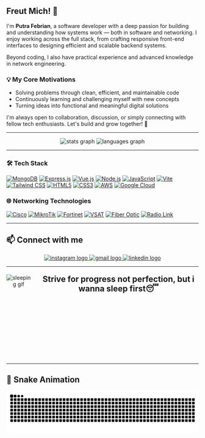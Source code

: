 ## Freut Mich! 👋
I'm **Putra Febrian**, a software developer with a deep passion for building and understanding how systems work — both in software and networking. I enjoy working across the full stack, from crafting responsive front-end interfaces to designing efficient and scalable backend systems.

Beyond coding, I also have practical experience and advanced knowledge in network engineering.

### 💡 My Core Motivations
- Solving problems through clean, efficient, and maintainable code  
- Continuously learning and challenging myself with new concepts  
- Turning ideas into functional and meaningful digital solutions  

I'm always open to collaboration, discussion, or simply connecting with fellow tech enthusiasts. Let's build and grow together! 🚀

---

<div align="center">
  <img src="https://github-readme-stats.vercel.app/api?username=febrian-tekno&hide_title=false&hide_rank=false&show_icons=true&include_all_commits=true&count_private=true&disable_animations=false&theme=dracula&locale=en&hide_border=false&custom_title=febrian-tekno%20Stats" height="150" alt="stats graph" />
  <img src="https://github-readme-stats.vercel.app/api/top-langs?username=febrian-tekno&locale=en&hide_title=false&layout=compact&card_width=320&langs_count=5&theme=dracula&hide_border=false" height="150" alt="languages graph" />
</div>

---
### 🛠️ Tech Stack
<a href="https://www.mongodb.com/"><img height="40" src="https://img.shields.io/badge/MongoDB-%2347A248?style=for-the-badge&logo=mongodb&logoColor=white" alt="MongoDB" /></a>
<a href="https://expressjs.com/"><img height="40" src="https://img.shields.io/badge/Express.js-%23000000?style=for-the-badge&logo=express&logoColor=white" alt="Express.js" /></a>
<a href="https://vuejs.org/"><img height="40" src="https://img.shields.io/badge/Vue.js-%2342B883?style=for-the-badge&logo=vue.js&logoColor=white" alt="Vue.js" /></a>
<a href="https://nodejs.org/"><img height="40" src="https://img.shields.io/badge/Node.js-%23339933?style=for-the-badge&logo=node.js&logoColor=white" alt="Node.js" /></a>
<a href="https://developer.mozilla.org/docs/Web/JavaScript"><img height="40" src="https://img.shields.io/badge/JavaScript-%23F7DF1E?style=for-the-badge&logo=javascript&logoColor=black" alt="JavaScript" /></a>
<a href="https://vitejs.dev/"><img height="40" src="https://img.shields.io/badge/Vite-%23646CFF?style=for-the-badge&logo=vite&logoColor=white" alt="Vite" /></a>
<a href="https://tailwindcss.com/"><img height="40" src="https://img.shields.io/badge/Tailwind_CSS-%2306B6D4?style=for-the-badge&logo=tailwind-css&logoColor=white" alt="Tailwind CSS" /></a>
<a href="https://developer.mozilla.org/docs/Web/HTML"><img height="40" src="https://img.shields.io/badge/HTML5-%23E34F26?style=for-the-badge&logo=html5&logoColor=white" alt="HTML5" /></a>
<a href="https://developer.mozilla.org/docs/Web/CSS"><img height="40" src="https://img.shields.io/badge/CSS3-%231572B6?style=for-the-badge&logo=css3&logoColor=white" alt="CSS3" /></a>
<a href="https://aws.amazon.com/"><img height="40" src="https://img.shields.io/badge/AWS-%23FF9900?style=for-the-badge&logo=amazonaws&logoColor=white" alt="AWS" /></a>
<a href="https://cloud.google.com/"><img height="40" src="https://img.shields.io/badge/Google_Cloud-%234285F4?style=for-the-badge&logo=google-cloud&logoColor=white" alt="Google Cloud" /></a>

### 🌐 Networking Technologies
<a href="https://www.cisco.com/"><img height="40" src="https://img.shields.io/badge/Cisco-%231BA0E2?style=for-the-badge&logo=cisco&logoColor=white" alt="Cisco" /></a>
<a href="https://mikrotik.com/"><img height="40" src="https://img.shields.io/badge/MikroTik-%23EE6133?style=for-the-badge&logo=mikrotik&logoColor=white" alt="MikroTik" /></a>
<a href="https://www.fortinet.com/"><img height="40" src="https://img.shields.io/badge/Fortinet-%23EF3E36?style=for-the-badge&logo=fortinet&logoColor=white" alt="Fortinet" /></a>
<a href="#"><img height="40" src="https://img.shields.io/badge/VSAT-%23005288?style=for-the-badge&logo=vsat&logoColor=white" alt="VSAT" /></a>
<a href="#"><img height="40" src="https://img.shields.io/badge/Fiber_Optic-%23FF6600?style=for-the-badge&logo=fiber-optic&logoColor=white" alt="Fiber Optic" /></a>
<a href="#"><img height="40" src="https://img.shields.io/badge/Radio_Link-%234CAF50?style=for-the-badge&logo=radio-tower&logoColor=white" alt="Radio Link" /></a>

---

<h2 align="left">📫 Connect with me</h2>
<div align="center">
  <a href="https://instagram.com/putra_febriann_" target="_blank" rel="noopener noreferrer">
    <img src="https://img.shields.io/badge/Instagram-E4405F?style=for-the-badge&logo=instagram&logoColor=white" height="40" alt="instagram logo" />
  </a>
  <a href="mailto:putraf9207@gmail.com" target="_blank" rel="noopener noreferrer">
    <img src="https://img.shields.io/badge/Gmail-D14836?style=for-the-badge&logo=gmail&logoColor=white" height="40" alt="gmail logo" />
  </a>
  <!-- <a href="https://twitch.tv/yourchannel" target="_blank" rel="noopener noreferrer">
    <img src="https://img.shields.io/badge/Twitch-9146FF?style=for-the-badge&logo=twitch&logoColor=white" height="40" alt="twitch logo" />
  </a>
  <a href="https://discord.gg/yourserver" target="_blank" rel="noopener noreferrer">
    <img src="https://img.shields.io/badge/Discord-7289DA?style=for-the-badge&logo=discord&logoColor=white" height="40" alt="discord logo" />
  </a>
   <a href="https://youtube.com/yourchannel" target="_blank" rel="noopener noreferrer">
    <img src="https://img.shields.io/badge/Youtube-FF0000?style=for-the-badge&logo=youtube&logoColor=white" height="40" alt="youtube logo" />
  </a>-->
  <a href="https://linkedin.com/in/putra-febrian" target="_blank" rel="noopener noreferrer">
    <img src="https://img.shields.io/badge/LinkedIn-0077B5?style=for-the-badge&logo=linkedin&logoColor=white" height="40" alt="linkedin logo" />
  </a> 
</div>

---
<div align="center" style="display: flex; align-items: flex-start; gap: 20px; margin-top: 20px;">
  <img src="https://gifdb.com/images/high/kobato-hanato-anime-sleeping-2asws3ydn30izv95.gif" alt="sleeping gif" height="220" />
  <h2 style="margin: 0;">Strive for progress not perfection, but i wanna sleep first😴</h2>
</div>






---
<h2>🐍 Snake Animation</h2>
<!-- Snake animation: gunakan gambar svg statis -->
<p align="center">
  <img src="https://raw.githubusercontent.com/febrian-tekno/febrian-tekno/output/snake.svg" alt="Snake animation" />
</p>
